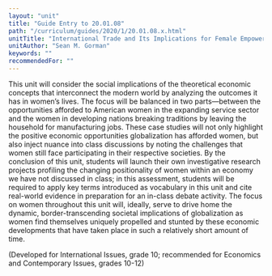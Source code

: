 ```yaml
---
layout: "unit"
title: "Guide Entry to 20.01.08"
path: "/curriculum/guides/2020/1/20.01.08.x.html"
unitTitle: "International Trade and Its Implications for Female Empowerment"
unitAuthor: "Sean M. Gorman"
keywords: ""
recommendedFor: "" 
---
```

<main>
        <p><span>This unit will consider the social implications of the theoretical economic concepts that interconnect the modern world by analyzing the outcomes it has in women&rsquo;s lives. The focus will be balanced in two parts&mdash;between the opportunities afforded to American women in the expanding service sector and the women in developing nations breaking traditions by leaving the household for manufacturing jobs. These case studies will not only highlight the positive economic opportunities globalization has afforded women, but also inject nuance into class discussions by noting the challenges that women still face participating in their respective societies. By the conclusion of this unit, students will launch their own investigative research projects profiling the changing positionality of women within an economy we have not discussed in class; in this assessment, students will be required to apply key terms introduced as vocabulary in this unit and cite real-world evidence in preparation for an in-class debate activity. The focus on women throughout this unit will, ideally, serve to drive home the dynamic, border-transcending societal implications of globalization as women find themselves uniquely propelled and stunted by these economic developments that have taken place in such a relatively short amount of time.</span></p>
<p>(Developed for International Issues, grade 10; recommended for Economics and Contemporary Issues, grades 10-12)</p>
</main>

